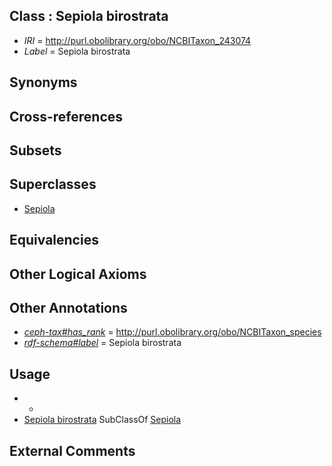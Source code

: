 
## Class : Sepiola birostrata

 * *IRI* = http://purl.obolibrary.org/obo/NCBITaxon_243074
 * *Label* = Sepiola birostrata

## Synonyms


## Cross-references


## Subsets


## Superclasses

 * [Sepiola](../../NCBITaxon/36/NCBITaxon_34536.md)

## Equivalencies


## Other Logical Axioms


## Other Annotations

 * *[ceph-tax#has_rank](../../ceph-tax#has/nk/ceph-tax#has_rank.md)* = http://purl.obolibrary.org/obo/NCBITaxon_species
 * *[rdf-schema#label](../../el/rdf-schema#label.md)* = Sepiola birostrata

## Usage

 * -
 * [Sepiola birostrata](../../NCBITaxon/74/NCBITaxon_243074.md) SubClassOf [Sepiola](../../NCBITaxon/36/NCBITaxon_34536.md)

## External Comments

